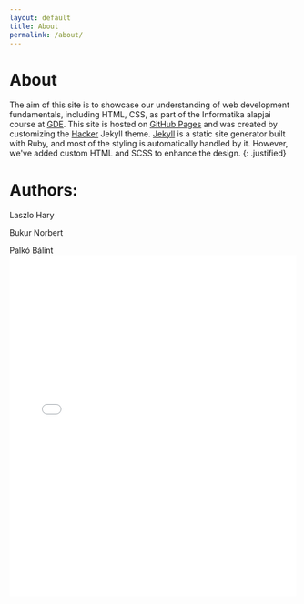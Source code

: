 ```yaml
---
layout: default
title: About
permalink: /about/
---
```

# About

The aim of this site is to showcase our understanding of web development fundamentals, including HTML, CSS, as part of the Informatika alapjai course at [GDE](https://gde.hu/). This site is hosted on [GitHub Pages](https://pages.github.com/) and was created by customizing the [Hacker](https://github.com/pages-themes/hacker) Jekyll theme. [Jekyll](https://jekyllrb.com/) is a static site generator built with Ruby, and most of the styling is automatically handled by it. However, we've added custom HTML and SCSS to enhance the design.
{: .justified}

# Authors: 

<a href="https://www.linkedin.com/in/l%C3%A1szl%C3%B3-h%C3%A1ry-297576ba/" target="_blank" style="text-decoration:none;">
    <i class="fab fa-linkedin" style="font-size: 24px; color: #0077B5;"></i> Laszlo Hary
</a>
<p>
    <a href="https://www.linkedin.com/in/norbert-bukur-aa8a82299/" target="_blank" style="text-decoration:none;">
        <i class="fab fa-linkedin" style="font-size: 24px; color: #0077B5;"></i> Bukur Norbert
    </a>
</p>
    <a href= target="_blank" style="text-decoration:none;">
        <i class="fab fa-linkedin" style="font-size: 24px; color: #0077B5;"></i> Palkó Bálint
    </a>

<div class="pdf-container">
    <iframe src="{{ '/assets/presentation.pdf' | relative_url }}" width="100%" height="600px" frameborder="0"></iframe>
</div>

